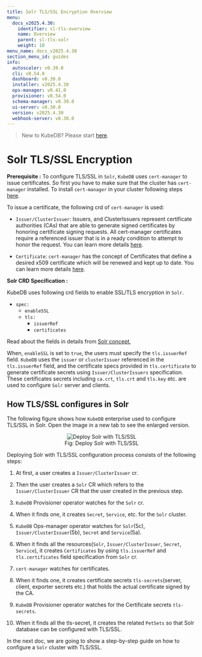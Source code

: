 ```yaml
---
title: Solr TLS/SSL Encryption Overview
menu:
  docs_v2025.4.30:
    identifier: sl-tls-overview
    name: Overview
    parent: sl-tls-solr
    weight: 10
menu_name: docs_v2025.4.30
section_menu_id: guides
info:
  autoscaler: v0.39.0
  cli: v0.54.0
  dashboard: v0.30.0
  installer: v2025.4.30
  ops-manager: v0.41.0
  provisioner: v0.54.0
  schema-manager: v0.30.0
  ui-server: v0.30.0
  version: v2025.4.30
  webhook-server: v0.30.0
---
```


> New to KubeDB? Please start [here](/docs/v2025.4.30/README).

# Solr TLS/SSL Encryption

**Prerequisite :** To configure TLS/SSL in `Solr`, `KubeDB` uses `cert-manager` to issue certificates. So first you have to make sure that the cluster has `cert-manager` installed. To install `cert-manager` in your cluster following steps [here](https://cert-manager.io/docs/installation/kubernetes/).

To issue a certificate, the following crd of `cert-manager` is used:

- `Issuer/ClusterIssuer`: Issuers, and ClusterIssuers represent certificate authorities (CAs) that are able to generate signed certificates by honoring certificate signing requests. All cert-manager certificates require a referenced issuer that is in a ready condition to attempt to honor the request. You can learn more details [here](https://cert-manager.io/docs/concepts/issuer/).

- `Certificate`: `cert-manager` has the concept of Certificates that define a desired x509 certificate which will be renewed and kept up to date. You can learn more details [here](https://cert-manager.io/docs/concepts/certificate/).

**Solr CRD Specification :**

KubeDB uses following crd fields to enable SSL/TLS encryption in `Solr`.

- `spec:`
    - `enableSSL`
    - `tls:`
        - `issuerRef`
        - `certificates`

Read about the fields in details from [Solr concept](/docs/v2025.4.30/guides/solr/concepts/solr),

When, `enableSSL` is set to `true`, the users must specify the `tls.issuerRef` field. `KubeDB` uses the `issuer` or `clusterIssuer` referenced in the `tls.issuerRef` field, and the certificate specs provided in `tls.certificate` to generate certificate secrets using `Issuer/ClusterIssuers` specification. These certificates secrets including `ca.crt`, `tls.crt` and `tls.key` etc. are used to configure `Solr` server and clients.

## How TLS/SSL configures in Solr

The following figure shows how `KubeDB` enterprise used to configure TLS/SSL in Solr. Open the image in a new tab to see the enlarged version.

<figure align="center">
<img alt="Deploy Solr with TLS/SSL" src="/docs/v2025.4.30/images/solr/tls.svg">
<figcaption align="center">Fig: Deploy Solr with TLS/SSL</figcaption>
</figure>

Deploying Solr with TLS/SSL configuration process consists of the following steps:

1. At first, a user creates a `Issuer/ClusterIssuer` cr.

2. Then the user creates a `Solr` CR which refers to the `Issuer/ClusterIssuer` CR that the user created in the previous step.

3. `KubeDB` Provisioner operator watches for the `Solr` cr.

4. When it finds one, it creates `Secret`, `Service`, etc. for the `Solr` cluster.

5. `KubeDB` Ops-manager operator watches for `Solr`(5c), `Issuer/ClusterIssuer`(5b), `Secret` and `Service`(5a).

6. When it finds all the resources(`Solr`, `Issuer/ClusterIssuer`, `Secret`, `Service`), it creates `Certificates` by using `tls.issuerRef` and `tls.certificates` field specification from `Solr` cr.

7. `cert-manager` watches for certificates.

8. When it finds one, it creates certificate secrets `tls-secrets`(server, client, exporter secrets etc.) that holds the actual certificate signed by the CA.

9. `KubeDB` Provisioner  operator watches for the Certificate secrets `tls-secrets`.

10. When it finds all the tls-secret, it creates the related `PetSets` so that Solr database can be configured with TLS/SSL.

In the next doc, we are going to show a step-by-step guide on how to configure a `Solr` cluster with TLS/SSL.